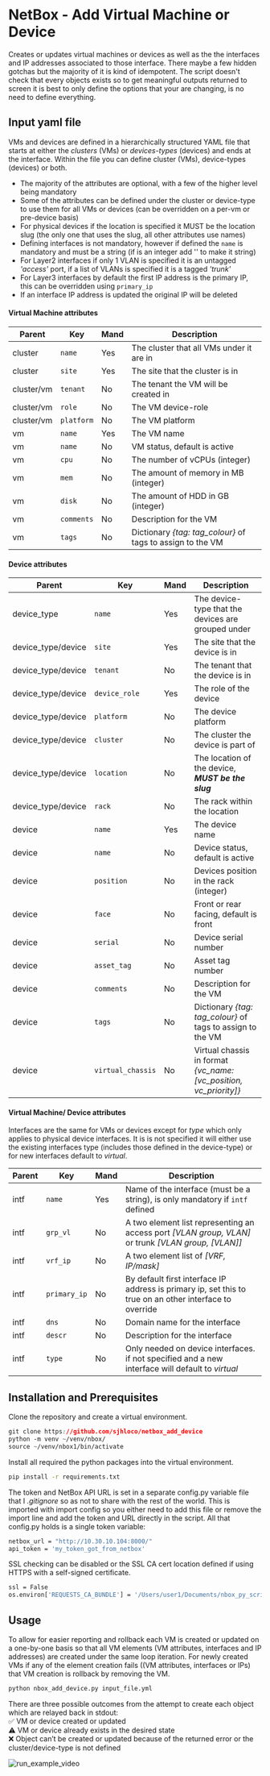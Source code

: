 # NetBox - Add Virtual Machine or Device

Creates or updates virtual machines or devices as well as the the interfaces and IP addresses associated to those interface. There maybe a few hidden gotchas but the majority of it is kind of idempotent. The script doesn't check that every objects exists so to get meaningful outputs returned to screen it is best to only define the options that your are changing, is no need to define everything.

## Input yaml file

VMs and devices are defined in a hierarchically structured YAML file that starts at either the *clusters* (VMs) or *devices-types* (devices) and ends at the interface. Within the file you can define cluster (VMs), device-types (devices) or both.

- The majority of the attributes are optional, with a few of the higher level being mandatory
- Some of the attributes can be defined under the cluster or device-type to use them for all VMs or devices (can be overridden on a per-vm or pre-device basis)
- For physical devices if the location is specified it MUST be the location slug (the only one that uses the slug, all other attributes use names)
- Defining interfaces is not mandatory, however if defined the `name` is mandatory and must be a string (if is an integer add '' to make it string)
- For Layer2 interfaces if only 1 VLAN is specified it is an untagged *'access'* port, if a list of VLANs is specified it is a tagged *'trunk'*
- For Layer3 interfaces by default the first IP address is the primary IP, this can be overridden using `primary_ip`
- If an interface IP address is updated the original IP will be deleted

#### Virtual Machine attributes

| Parent  | Key    | Mand | Description
|---------|--------|------|-------------
| cluster | `name` | Yes | The cluster that all VMs under it are in
| cluster | `site` | Yes | The site that the cluster is in
| cluster/vm | `tenant` | No | The tenant the VM will be created in
| cluster/vm | `role` | No | The VM device-role
| cluster/vm | `platform` | No | The VM platform
| vm      | `name` | Yes | The VM name
| vm      | `name` | No | VM status, default is active
| vm      | `cpu` | No | The number of vCPUs (integer)
| vm      | `mem` | No | The amount of memory in MB (integer)
| vm      | `disk` | No | The amount of HDD in GB (integer)
| vm      | `comments` | No | Description for the VM
| vm      | `tags` | No | Dictionary *{tag: tag_colour}* of tags to assign to the VM

#### Device attributes

| Parent  | Key    | Mand | Description
|---------|--------|------|-------------
| device_type | `name` | Yes | The device-type that the devices are grouped under
| device_type/device | `site` | Yes | The site that the device is in
| device_type/device | `tenant` | No | The tenant that the device is in
| device_type/device | `device_role` | Yes | The role of the device
| device_type/device | `platform` | No | The device platform
| device_type/device | `cluster` | No | The cluster the device is part of
| device_type/device | `location` | No | The location of the device, ***MUST be the slug***
| device_type/device | `rack` | No | The rack within the location
| device | `name` | Yes | The device name
| device | `name` | No | Device status, default is active
| device | `position` | No | Devices position in the rack (integer)
| device | `face` | No | Front or rear facing, default is front
| device | `serial` | No | Device serial number
| device | `asset_tag` | No | Asset tag number
| device | `comments` | No | Description for the VM
| device | `tags` | No | Dictionary *{tag: tag_colour}* of tags to assign to the VM
| device | `virtual_chassis` | No | Virtual chassis in format *{vc_name: [vc_position, vc_priority]}*

#### Virtual Machine/ Device attributes

Interfaces are the same for VMs or devices except for *type* which only applies to physical device interfaces. It is is not specified it will either use the existing interfaces type (includes those defined in the device-type) or for new interfaces default to *virtual*.

| Parent  | Key    | Mand | Description
|---------|--------|------|-------------
| intf    | `name` | Yes | Name of the interface (must be a string), is only mandatory if `intf` defined
| intf    | `grp_vl` | No | A two element list representing an access port *[VLAN group, VLAN]* or trunk *[VLAN group, [VLAN]]*
| intf    | `vrf_ip` | No | A two element list of *[VRF, IP/mask]*
| intf    | `primary_ip` | No | By default first interface IP address is primary ip, set this to true on an other interface to override
| intf    | `dns` | No | Domain name for the interface
| intf    | `descr` | No | Description for the interface
| intf    | `type` | No | Only needed on device interfaces. if not specified and a new interface will default to *virtual*

## Installation and Prerequisites

Clone the repository and create a virtual environment.

```css
git clone https://github.com/sjhloco/netbox_add_device
python -m venv ~/venv/nbox/
source ~/venv/nbox1/bin/activate
```

Install all required the python packages into the virtual environment.

```bash
pip install -r requirements.txt
```

The token and NetBox API URL is set in a separate config.py variable file that I *.gitignore* so as not to share with the rest of the world. This is imported with import config so you either need to add this file or remove the import line and add the token and URL directly in the script. All that config.py holds is a single token variable:

```bash
netbox_url = "http://10.30.10.104:8000/"
api_token = 'my_token_got_from_netbox'
```

SSL checking can be disabled or the SSL CA cert location defined if using HTTPS with a self-signed certificate.

```bash
ssl = False
os.environ['REQUESTS_CA_BUNDLE'] = '/Users/user1/Documents/nbox_py_scripts/myCA.pem'
```

## Usage

To allow for easier reporting and rollback each VM is created or updated on a one-by-one basis so that all VM elements (VM attributes, interfaces and IP addresses) are created under the same loop iteration. For newly created VMs if any of the element creation fails ((VM attributes, interfaces or IPs) that VM creation is rollback by removing the VM.

```bash
python nbox_add_device.py input_file.yml
```

There are three possible outcomes from the attempt to create each object which are relayed back in stdout:\
✅ VM or device created or updated\
⚠️ VM or device already exists in the desired state\
❌ Object can’t be created or updated because of the returned error or the cluster/device-type is not defined

![run_example_video](https://user-images.githubusercontent.com/33333983/163674996-87ace222-a460-4d79-bcd5-b2a03a4b87c4.gif)
